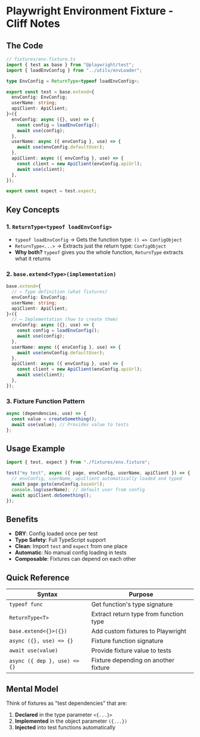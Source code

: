 # Playwright Environment Fixture - Cliff Notes

## The Code

```typescript
// fixtures/env.fixture.ts
import { test as base } from "@playwright/test";
import { loadEnvConfig } from "../utils/envLoader";

type EnvConfig = ReturnType<typeof loadEnvConfig>;

export const test = base.extend<{
  envConfig: EnvConfig;
  userName: string;
  apiClient: ApiClient;
}>({
  envConfig: async ({}, use) => {
    const config = loadEnvConfig();
    await use(config);
  },
  userName: async ({ envConfig }, use) => {
    await use(envConfig.defaultUser);
  },
  apiClient: async ({ envConfig }, use) => {
    const client = new ApiClient(envConfig.apiUrl);
    await use(client);
  },
});

export const expect = test.expect;
```

## Key Concepts

### 1. `ReturnType<typeof loadEnvConfig>`

- `typeof loadEnvConfig` → Gets the function type: `() => ConfigObject`
- `ReturnType<...>` → Extracts just the return type: `ConfigObject`
- **Why both?** `typeof` gives you the whole function, `ReturnType` extracts what it returns

### 2. `base.extend<Type>(implementation)`

```typescript
base.extend<{
  // ← Type definition (what fixtures)
  envConfig: EnvConfig;
  userName: string;
  apiClient: ApiClient;
}>({
  // ← Implementation (how to create them)
  envConfig: async ({}, use) => {
    const config = loadEnvConfig();
    await use(config);
  },
  userName: async ({ envConfig }, use) => {
    await use(envConfig.defaultUser);
  },
  apiClient: async ({ envConfig }, use) => {
    const client = new ApiClient(envConfig.apiUrl);
    await use(client);
  },
});
```

### 3. Fixture Function Pattern

```typescript
async (dependencies, use) => {
  const value = createSomething();
  await use(value); // Provides value to tests
};
```

## Usage Example

```typescript
import { test, expect } from "./fixtures/env.fixture";

test("my test", async ({ page, envConfig, userName, apiClient }) => {
  // envConfig, userName, apiClient automatically loaded and typed
  await page.goto(envConfig.baseUrl);
  console.log(userName); // default user from config
  await apiClient.doSomething();
});
```

## Benefits

- **DRY**: Config loaded once per test
- **Type Safety**: Full TypeScript support
- **Clean**: Import `test` and `expect` from one place
- **Automatic**: No manual config loading in tests
- **Composable**: Fixtures can depend on each other

## Quick Reference

| Syntax                       | Purpose                                |
| ---------------------------- | -------------------------------------- |
| `typeof func`                | Get function's type signature          |
| `ReturnType<T>`              | Extract return type from function type |
| `base.extend<{}>({})`        | Add custom fixtures to Playwright      |
| `async ({}, use) => {}`      | Fixture function signature             |
| `await use(value)`           | Provide fixture value to tests         |
| `async ({ dep }, use) => {}` | Fixture depending on another fixture   |

## Mental Model

Think of fixtures as "test dependencies" that are:

1. **Declared** in the type parameter `<{...}>`
2. **Implemented** in the object parameter `({...})`
3. **Injected** into test functions automatically

